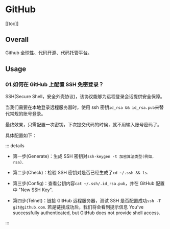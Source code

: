 # GitHub

[[toc]]

## Overall

Github 全球性、代码开源、代码托管平台。

## Usage

### 01.如何在 GitHub 上配置 SSH 免密登录？

SSH(Secure Shell，安全外壳协议)，该协议能够为远程登录会话提供安全保障。

当我们需要在本地登录远程服务器时，使用 ssh 密钥`id_rsa && id_rsa.pub`来替代常规的账号登录。

最终效果，只需配置一次密钥，下次提交代码的时候，就不用输入账号密码了。

具体配置如下：

::: details

- 第一步(Generate)：生成 SSH 密钥对`ssh-keygen -t 加密算法类型(例如，rsa)`.

- 第二步(Check)：检验 SSH 密钥对是否已经生成了`cd ~/.ssh && ls`.

- 第三步(Config)：查看公钥内容`cat ~/.ssh/.id_rsa.pub`，并在 GitHub 配置中 "New SSH Key".

- 第四步(Telnet)：链接 GitHub 远程服务器，测试 SSH 是否配置成功`ssh -T git@github.com`. 若是链接成功后，我们将会看到提示信息 You've successfully authenticated, but GitHub does not provide shell access.

:::
